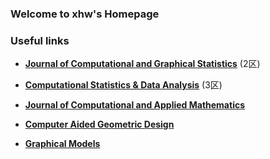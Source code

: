 ### Welcome to xhw's Homepage



### Useful links
- **[Journal of Computational and Graphical Statistics](https://www.tandfonline.com/toc/ucgs20/current)** (2区)

- **[Computational Statistics & Data Analysis](https://www.sciencedirect.com/journal/computational-statistics-and-data-analysis)** (3区)

- **[Journal of Computational and Applied Mathematics](https://www.sciencedirect.com/journal/journal-of-computational-and-applied-mathematics)**

- **[Computer Aided Geometric Design](https://www.sciencedirect.com/journal/computer-aided-geometric-design)**

- **[Graphical Models](https://www.sciencedirect.com/journal/graphical-models)**


